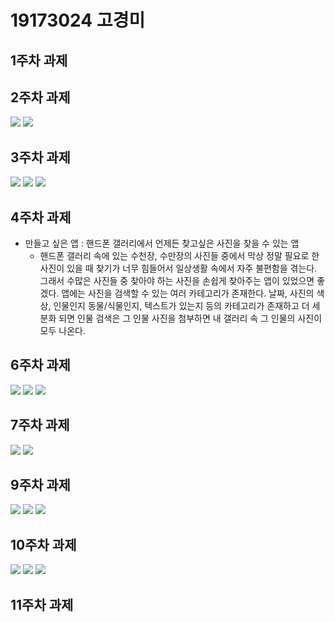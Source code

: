 #  19173024 고경미

## 1주차 과제

## 2주차 과제
   <img width="" height="" src="./png/2주차.png"></img>
   <img width="" height="" src="./png/2주차1.png"></img>
   
   
## 3주차 과제
   <img width="" height="" src="./png/3.png"></img>
   <img width="" height="" src="./png/3주차네이버.png"></img>
   <img width="" height="" src="./png/3주차전화.png"></img>
   
   
## 4주차 과제
  
   - 만들고 싶은 앱 : 핸드폰 갤러리에서 언제든 찾고싶은 사진을 찾을 수 있는 앱
       - 핸드폰 갤러리 속에 있는 수천장, 수만장의 사진들 중에서 막상 정말 필요로 한 사진이 있을 때 찾기가 너무 힘들어서 
       일상생활 속에서 자주 불편함을 겪는다. 그래서 수많은 사진들 중 찾아야 하는 사진을 손쉽게 찾아주는 앱이 있었으면 좋겠다.
       앱에는 사진을 검색할 수 있는 여러 카테고리가 존재한다. 날짜, 사진의 색상, 인물인지 동물/식물인지, 텍스트가 있는지 등의 카테고리가 존재하고
       더 세분화 되면 인물 검색은 그 인물 사진을 첨부하면 내 갤러리 속 그 인물의 사진이 모두 나온다. 
       
## 6주차 과제 
   <img width="" height="" src="./png/6주차.png"></img>
   <img width="" height="" src="./png/6주차문제1.png"></img>
   <img width="" height="" src="./png/6주차문제2.png"></img>
   

## 7주차 과제
   <img width="" height="" src="./png/7주차.png"></img>
   <img width="" height="" src="./png/7주차코드.png"></img>
   
   
## 9주차 과제 
   <img width="" height="" src="./png/9주차과제.png"></img>
   <img width="" height="" src="./png/9주차과제2.png"></img>
   <img width="" height="" src="./png/9주차과제3.png"></img>
   

## 10주차 과제 
   <img width="" height="" src="./png/10주차미션.png"></img>
   <img width="" height="" src="./png/10주차미션2.png"></img>
   <img width="" height="" src="./png/10주차미션3.png"></img>
   
   
## 11주차 과제


   
   
   
   
   


   
   
   
   


   
   



